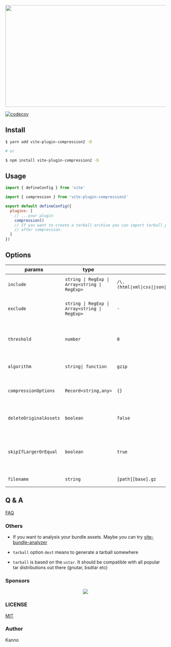 <p align="center">
<img src="https://socialify.git.ci/nonzzz/vite-plugin-compression/image?description=1&font=KoHo&language=1&logo=https%3A%2F%2Favatars.githubusercontent.com%2Fu%2F65625612%3Fs%3D200%26v%3D4&name=1&owner=1&pattern=Solid&theme=Auto" width="640" height="320" />
</p>

[![codecov](https://codecov.io/gh/nonzzz/vite-plugin-compression/branch/master/graph/badge.svg?token=NG4475OP6B)](https://codecov.io/gh/nonzzz/vite-compression-plugin)

## Install

```bash
$ yarn add vite-plugin-compression2 -D

# or

$ npm install vite-plugin-compression2 -D
```

## Usage

```js
import { defineConfig } from 'vite'

import { compression } from 'vite-plugin-compression2'

export default defineConfig({
  plugins: [
    // ...your plugin
    compression()
    // If you want to create a tarball archive you can import tarball plugin from this package and use
    // after compression.
  ]
})
```

## Options

| params                 | type                                          | default                                                      | description                                                                                |
| ---------------------- | --------------------------------------------- | ------------------------------------------------------------ | ------------------------------------------------------------------------------------------ |
| `include`              | `string \| RegExp \| Array<string \| RegExp>` | `/\.(html\|xml\|css\|json\|js\|mjs\|svg\|yaml\|yml\|toml)$/` | Include all assets matching any of these conditions.                                       |
| `exclude`              | `string \| RegExp \| Array<string \| RegExp>` | `-`                                                          | Exclude all assets matching any of these conditions.                                       |
| `threshold`            | `number`                                      | `0`                                                          | Only assets bigger than this size are processed (in bytes)                                 |
| `algorithm`            | `string\| function`                           | `gzip`                                                       | The compression algorithm                                                                  |
| `compressionOptions`   | `Record<string,any>`                          | `{}`                                                         | Compression options for `algorithm`(details see `zlib module`)                             |
| `deleteOriginalAssets` | `boolean`                                     | `false`                                                      | Whether to delete the original assets or not                                               |
| `skipIfLargerOrEqual`  | `boolean`                                     | `true`                                                       | Whether to skip the compression if the result is larger than or equal to the original file |
| `filename`             | `string`                                      | `[path][base].gz`                                            | The target asset filename                                                                  |

## Q & A

[FAQ](./Q&A.md)

### Others

- If you want to analysis your bundle assets. Maybe you can try [vite-bundle-analyzer](https://github.com/nonzzz/vite-bundle-analyzer)

- `tarball` option `dest` means to generate a tarball somewhere

- `tarball` is based on the `ustar`. It should be compatible with all popular tar distributions out there (gnutar, bsdtar etc)

### Sponsors

<p align="center">
  <a href="https://cdn.jsdelivr.net/gh/nonzzz/sponsors/sponsorkit/sponsors.svg">
    <img src="https://cdn.jsdelivr.net/gh/nonzzz/sponsors/sponsorkit/sponsors.svg"/>
  </a>
</p>

### LICENSE

[MIT](./LICENSE)

### Author

Kanno
